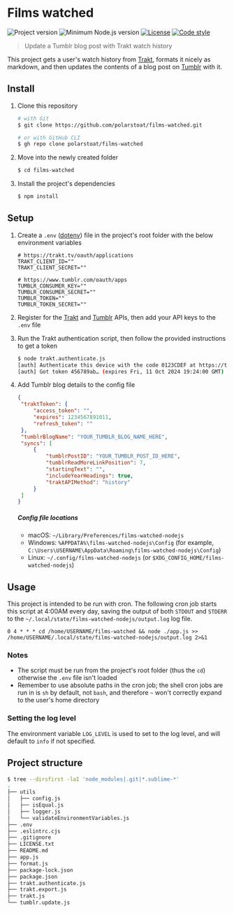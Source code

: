 # Films watched

![Project version](https://img.shields.io/github/package-json/v/polarstoat/films-watched) ![Minimum Node.js version](https://img.shields.io/badge/dynamic/json?url=https%3A%2F%2Fraw.githubusercontent.com%2Fpolarstoat%2Ffilms-watched%2Fmain%2Fpackage.json&query=%24.engines.node&label=node&color=brightgreen) [![License](https://img.shields.io/github/license/polarstoat/films-watched)](https://github.com/polarstoat/films-watched/blob/main/LICENSE.txt) [![Code style](https://img.shields.io/badge/code_style-airbnb--base-FF5A5F)](https://github.com/airbnb/javascript)

> Update a Tumblr blog post with Trakt watch history

This project gets a user's watch history from [Trakt](https://trakt.tv/dashboard), formats it nicely as markdown, and then updates the contents of a blog post on [Tumblr](https://www.tumblr.com) with it.

## Install
1. Clone this repository
   ```sh
   # with Git
   $ git clone https://github.com/polarstoat/films-watched.git
   
   # or with GitHub CLI
   $ gh repo clone polarstoat/films-watched
   ```
2. Move into the newly created folder
   ```sh
   $ cd films-watched
   ```
3. Install the project's dependencies
   ```sh
   $ npm install
   ```

## Setup
1. Create a `.env` ([dotenv](https://github.com/motdotla/dotenv)) file in the project's root folder with the below environment variables

   ```
   # https://trakt.tv/oauth/applications
   TRAKT_CLIENT_ID=""
   TRAKT_CLIENT_SECRET=""
   
   # https://www.tumblr.com/oauth/apps
   TUMBLR_CONSUMER_KEY=""
   TUMBLR_CONSUMER_SECRET=""
   TUMBLR_TOKEN=""
   TUMBLR_TOKEN_SECRET=""
   ```
2. Register for the [Trakt](https://trakt.tv/oauth/applications) and [Tumblr](https://www.tumblr.com/oauth/apps) APIs, then add your API keys to the `.env` file
3. Run the Trakt authentication script, then follow the provided instructions to get a token
   ```sh
   $ node trakt.authenticate.js
   [auth] Authenticate this device with the code 0123CDEF at https://trakt.tv/activate
   [auth] Got token 456789ab… (expires Fri, 11 Oct 2024 19:24:00 GMT) and saved it to the config file
   ```
4. Add Tumblr blog details to the config file

   ```json
   {
   	"traktToken": {
   		"access_token": "",
   		"expires": 1234567891011,
   		"refresh_token": ""
   	},
   	"tumblrBlogName": "YOUR_TUMBLR_BLOG_NAME_HERE",
   	"syncs": [
   		{
   			"tumblrPostID": "YOUR_TUMBLR_POST_ID_HERE",
   			"tumblrReadMoreLinkPosition": 7,
   			"startingText": "",
   			"includeYearHeadings": true,
   			"traktAPIMethod": "history"
   		}
   	]
   }
   ```
   ##### Config file locations

   - macOS: `~/Library/Preferences/films-watched-nodejs`
   - Windows: `%APPDATA%\films-watched-nodejs\Config` (for example, `C:\Users\USERNAME\AppData\Roaming\films-watched-nodejs\Config`)
   - Linux: `~/.config/films-watched-nodejs` (or `$XDG_CONFIG_HOME/films-watched-nodejs`)

## Usage
This project is intended to be run with cron. The following cron job starts this script at 4:00AM every day, saving the output of both `STDOUT` and `STDERR` to the `~/.local/state/films-watched-nodejs/output.log` log file.

```
0 4 * * * cd /home/USERNAME/films-watched && node ./app.js >> /home/USERNAME/.local/state/films-watched-nodejs/output.log 2>&1
```

### Notes

- The script must be run from the project's root folder (thus the `cd`) otherwise the `.env` file isn't loaded
- Remember to use absolute paths in the cron job; the shell cron jobs are run in is `sh` by default, not `bash`, and therefore `~` won't correctly expand to the user's home directory

### Setting the log level

The environment variable `LOG_LEVEL` is used to set to the log level, and will default to `info` if not specified.


## Project structure

```sh
$ tree --dirsfirst -laI 'node_modules|.git|*.sublime-*'
.
├── utils
│   ├── config.js
│   ├── isEqual.js
│   ├── logger.js
│   └── validateEnvironmentVariables.js
├── .env
├── .eslintrc.cjs
├── .gitignore
├── LICENSE.txt
├── README.md
├── app.js
├── format.js
├── package-lock.json
├── package.json
├── trakt.authenticate.js
├── trakt.export.js
├── trakt.js
└── tumblr.update.js
```
